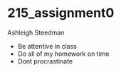 # 215_assignment0
Ashleigh Steedman
- Be attentive in class
- Do all of my homework on time
- Dont procrastinate 
